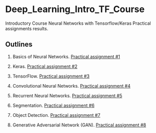 # Deep_Learning_Intro_TF_Course

Introductory Course Neural Networks with Tensorflow/Keras
Practical assignments results.

## Outlines

1. Basics of Neural Networks. [Practical assignment #1](Assignment_1_Neural_Network_Numpy.ipynb)

2. Keras. [Practical assignment #2](Assignment_2_Keras_PJ.ipynb)

3. TensorFlow. [Practical assignment #3](Assignment_3_Tensorflow.ipynb)

4. Convolutional Neural Networks. [Practical assignment #4](Assignment_4_CNN_PJ.ipynb)

5. Recurrent Neural Networks. [Practical assignment #5](Assignment_5_RNN.ipynb)

6. Segmentation. [Practical assignment #6](Assignment_6_Segmentation.ipynb)

7. Object Detection. [Practical assignment #7](Assignment_7_Detection.pdf)

8. Generative Adversarial Network (GAN). [Practical assignment #8](Assignment_8_GAN.ipynb)
